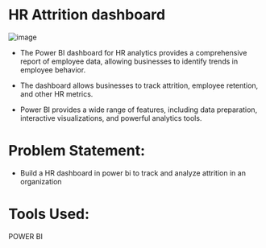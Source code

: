 # HR Attrition dashboard
![image](https://github.com/Deepak-karmiyal/HR-attrition-dashboard-power-bi-/assets/139327222/0bcae917-fd16-4159-b93b-51600dc6d279)


* The Power BI dashboard for HR analytics provides a comprehensive report of employee data, allowing businesses to identify trends in employee behavior.
  
* The dashboard allows businesses to track attrition, employee retention, and other HR metrics.
  
* Power BI provides a wide range of features, including data preparation, interactive visualizations, and powerful analytics tools.

  
# Problem Statement:

* Build a HR dashboard in power bi to track and analyze attrition in an organization

  
# Tools Used:

  POWER BI
